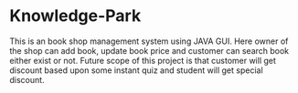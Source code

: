 # Knowledge-Park
This is an book shop management system using JAVA GUI. Here owner of the shop can add book, update book price and customer can search book either exist or not. Future scope of this project is that customer will get discount based upon some instant quiz and student will get special discount.
